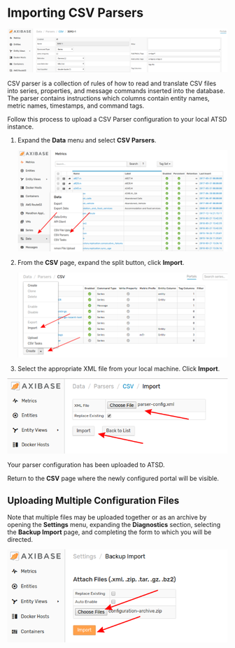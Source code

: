 # Importing CSV Parsers

![](images/parser.png)

CSV parser is a collection of rules of how to read and translate CSV files into series, properties, and message commands inserted into the database. The parser contains instructions which columns contain entity names, metric names, timestamps, and command tags.

Follow this process to upload a CSV Parser configuration to your local ATSD instance.

1. Expand the **Data** menu and select **CSV Parsers**.

    ![](images/data-csv-path.png)

2. From the **CSV** page, expand the split button, click **Import**.

    ![](images/csv-import.png)

3. Select the appropriate XML file from your local machine. Click **Import**.

![](images/import-parser-config.png)

Your parser configuration has been uploaded to ATSD.

Return to the **CSV** page where the newly configured portal will be visible.

## Uploading Multiple Configuration Files

Note that multiple files may be uploaded together or as an archive by opening the **Settings** menu, expanding the **Diagnostics** section, selecting the **Backup Import** page, and completing the form to which you will be directed.

![](images/backup-import.png)
